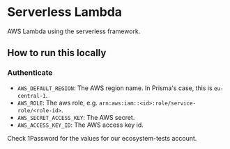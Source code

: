 # Serverless Lambda

AWS Lambda using the serverless framework.

## How to run this locally

### Authenticate

- `AWS_DEFAULT_REGION`: The AWS region name. In Prisma's case, this is `eu-central-1`.
- `AWS_ROLE`: The aws role, e.g. `arn:aws:iam::<id>:role/service-role/<role-id>`.
- `AWS_SECRET_ACCESS_KEY`: The AWS secret.
- `AWS_ACCESS_KEY_ID`: The AWS access key id.

Check 1Password for the values for our ecosystem-tests account.
